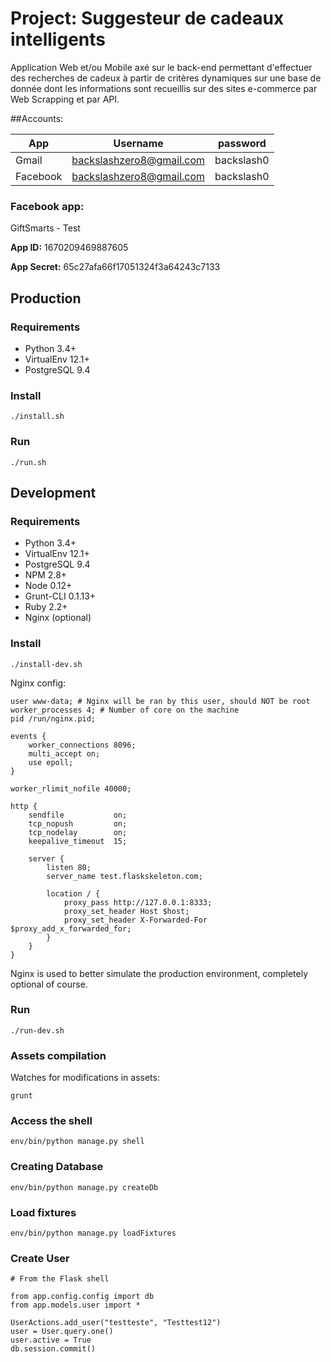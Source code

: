 # Project: Suggesteur de cadeaux intelligents

Application Web et/ou Mobile axé sur le back-end permettant d'effectuer des recherches de cadeux à partir de critères dynamiques sur une base de donnée dont les informations sont recueillis sur des sites e-commerce par Web Scrapping et par API.


##Accounts:

App  | Username | password
------------- | ------------- | -------------
Gmail  | backslashzero8@gmail.com | backslash0
Facebook  | backslashzero8@gmail.com | backslash0



### Facebook app:
GiftSmarts - Test

**App ID:** 1670209469887605

**App Secret:** 65c27afa66f17051324f3a64243c7133


## Production

### Requirements
* Python 3.4+
* VirtualEnv 12.1+
* PostgreSQL 9.4

### Install
```
./install.sh
```

### Run
```
./run.sh
```

## Development

### Requirements
* Python 3.4+
* VirtualEnv 12.1+
* PostgreSQL 9.4
* NPM 2.8+
* Node 0.12+
* Grunt-CLI 0.1.13+
* Ruby 2.2+
* Nginx (optional)

### Install
```
./install-dev.sh
```
Nginx config:
```
user www-data; # Nginx will be ran by this user, should NOT be root
worker_processes 4; # Number of core on the machine
pid /run/nginx.pid;

events {
    worker_connections 8096;
    multi_accept on;
    use epoll;
}

worker_rlimit_nofile 40000;

http {
    sendfile           on;
    tcp_nopush         on;
    tcp_nodelay        on;
    keepalive_timeout  15;

    server {
        listen 80;
        server_name test.flaskskeleton.com;

        location / {
            proxy_pass http://127.0.0.1:8333; 
            proxy_set_header Host $host;
            proxy_set_header X-Forwarded-For $proxy_add_x_forwarded_for;
        }
    }
}

``` 

Nginx is used to better simulate the production environment, completely optional of course.

### Run
```
./run-dev.sh
```

### Assets compilation

Watches for modifications in assets:
```
grunt
```

### Access the shell

```
env/bin/python manage.py shell
```

### Creating Database

```
env/bin/python manage.py createDb
```

### Load fixtures

```
env/bin/python manage.py loadFixtures
```

### Create User

```
# From the Flask shell

from app.config.config import db
from app.models.user import *

UserActions.add_user("testteste", "Testtest12")
user = User.query.one()
user.active = True
db.session.commit()
```

